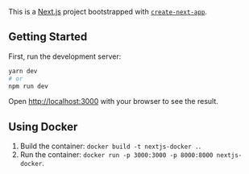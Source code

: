 This is a [Next.js](https://nextjs.org/) project bootstrapped with [`create-next-app`](https://github.com/vercel/next.js/tree/canary/packages/create-next-app).

## Getting Started

First, run the development server:

```bash
yarn dev
# or
npm run dev
```

Open [http://localhost:3000](http://localhost:3000) with your browser to see the result.

## Using Docker

1. Build the container: `docker build -t nextjs-docker .`.
2. Run the container: `docker run -p 3000:3000 -p 8000:8000 nextjs-docker`.
